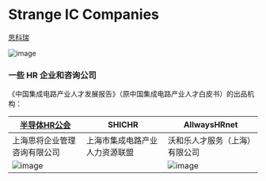 # Strange IC Companies



[思科瑞](http://www.cd-screen.cn/)

![image](https://github.com/user-attachments/assets/ef7994fb-079b-4bfd-b4c9-3de517b2b2ab)


### 一些 HR 企业和咨询公司


《中国集成电路产业人才发展报告》（原中国集成电路产业人才白皮书）的出品机构：


| [半导体HR公会](https://www.isee-hr.cn/)                      | SHICHR                         | AllwaysHRnet                                                 |
| ------------------------------------------------------------ | ------------------------------ | ------------------------------------------------------------ |
| 上海思将企业管理咨询有限公司                                 | 上海市集成电路产业人力资源联盟 | 沃和乐人才服务（上海）有限公司                               |
| ![image](https://github.com/user-attachments/assets/740ab018-4840-43b0-b2e8-989852584bb3) |                                | ![image](https://github.com/user-attachments/assets/7f67e59e-23af-4b8d-88ee-781f76d9fe4d) |

